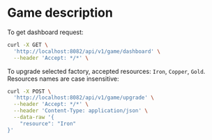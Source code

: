 # Game description

To get dashboard request:

```bash
curl -X GET \
  'http://localhost:8082/api/v1/game/dashboard' \
  --header 'Accept: */*' \
```

To upgrade selected factory, accepted resources: `Iron`, `Copper`, `Gold`. Resources names are case insensitive:

```bash
curl -X POST \
  'http://localhost:8082/api/v1/game/upgrade' \
  --header 'Accept: */*' \
  --header 'Content-Type: application/json' \
  --data-raw '{
    "resource": "Iron"
}'
```
